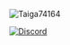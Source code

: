 <p> <img src="https://komarev.com/ghpvc/?username=Taiga74164&label=Profile%20views&color=0e75b6&style=flat" alt="Taiga74164" /> </p>

<a href="https://discord.com/users/434975796575207435"><img src="https://lanyard.cnrad.dev/api/434975796575207435?borderRadius=20px&bg=00000000" alt="Discord" /></a>
